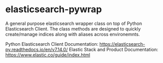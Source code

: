 # elasticsearch-pywrap

A general purpose elasticsearch wrapper class on top of Python Elasticsearch Client. The class methods are designed to quickly create/manage indices along with aliases across environemnts.

Python Elasticsearch Client Documentation: https://elasticsearch-py.readthedocs.io/en/v7.14.0/
Elastic Stack and Product Documentation: https://www.elastic.co/guide/index.html
